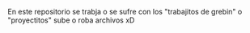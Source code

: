 En este repositorio se trabja o se sufre con los "trabajitos de grebin" o "proyectitos"
sube o roba archivos xD

